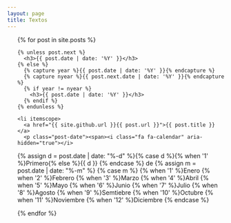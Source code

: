 ```yaml
---
layout: page
title: Textos
---
```

<ul class="posts">
  {% for post in site.posts %}

    {% unless post.next %}
      <h3>{{ post.date | date: '%Y' }}</h3>
    {% else %}
      {% capture year %}{{ post.date | date: '%Y' }}{% endcapture %}
      {% capture nyear %}{{ post.next.date | date: '%Y' }}{% endcapture %}
      {% if year != nyear %}
        <h3>{{ post.date | date: '%Y' }}</h3>
      {% endif %}
    {% endunless %}

    <li itemscope>
      <a href="{{ site.github.url }}{{ post.url }}">{{ post.title }}</a>
      <p class="post-date"><span><i class="fa fa-calendar" aria-hidden="true"></i>
<span class="post-date">{% assign d = post.date | date: "%-d"  %}{% case d %}{% when '1' %}Primero{% else %}{{ d }}
  {% endcase %} de
  {% assign m = post.date | date: "%-m" %}
  {% case m %}
    {% when '1' %}Enero
    {% when '2' %}Febrero
    {% when '3' %}Marzo
    {% when '4' %}Abril
    {% when '5' %}Mayo
    {% when '6' %}Junio
    {% when '7' %}Julio
    {% when '8' %}Agosto
    {% when '9' %}Semtiebre
    {% when '10' %}Octubre
    {% when '11' %}Noviembre
    {% when '12' %}Diciembre
  {% endcase %}
</span></span></p>
    </li>

  {% endfor %}
</ul>
